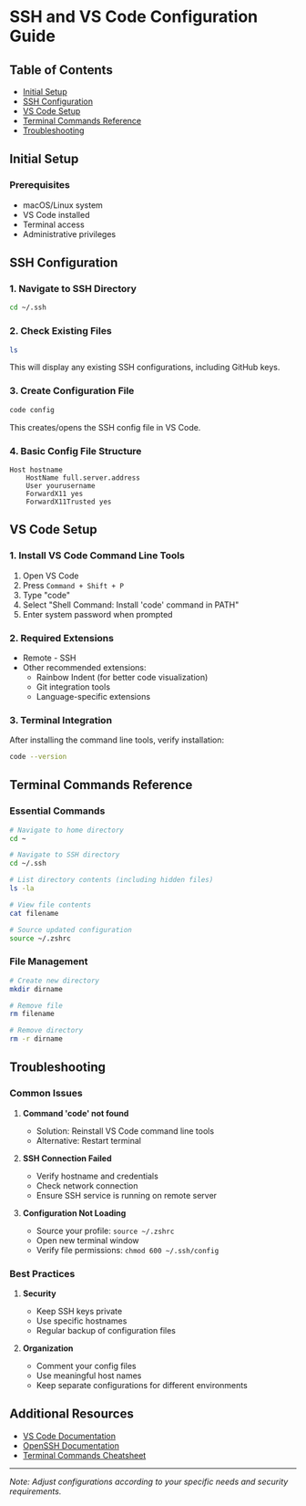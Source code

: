 
# SSH and VS Code Configuration Guide

## Table of Contents
- [Initial Setup](#initial-setup)
- [SSH Configuration](#ssh-configuration)
- [VS Code Setup](#vs-code-setup)
- [Terminal Commands Reference](#terminal-commands-reference)
- [Troubleshooting](#troubleshooting)

## Initial Setup

### Prerequisites
- macOS/Linux system
- VS Code installed
- Terminal access
- Administrative privileges

## SSH Configuration

### 1. Navigate to SSH Directory
```bash
cd ~/.ssh
```

### 2. Check Existing Files
```bash
ls
```
This will display any existing SSH configurations, including GitHub keys.

### 3. Create Configuration File
```bash
code config
```
This creates/opens the SSH config file in VS Code.

### 4. Basic Config File Structure
```
Host hostname
    HostName full.server.address
    User yourusername
    ForwardX11 yes
    ForwardX11Trusted yes
```

## VS Code Setup

### 1. Install VS Code Command Line Tools
1. Open VS Code
2. Press `Command + Shift + P`
3. Type "code"
4. Select "Shell Command: Install 'code' command in PATH"
5. Enter system password when prompted

### 2. Required Extensions
- Remote - SSH
- Other recommended extensions:
  - Rainbow Indent (for better code visualization)
  - Git integration tools
  - Language-specific extensions

### 3. Terminal Integration
After installing the command line tools, verify installation:
```bash
code --version
```

## Terminal Commands Reference

### Essential Commands
```bash
# Navigate to home directory
cd ~

# Navigate to SSH directory
cd ~/.ssh

# List directory contents (including hidden files)
ls -la

# View file contents
cat filename

# Source updated configuration
source ~/.zshrc
```

### File Management
```bash
# Create new directory
mkdir dirname

# Remove file
rm filename

# Remove directory
rm -r dirname
```

## Troubleshooting

### Common Issues

1. **Command 'code' not found**
   - Solution: Reinstall VS Code command line tools
   - Alternative: Restart terminal

2. **SSH Connection Failed**
   - Verify hostname and credentials
   - Check network connection
   - Ensure SSH service is running on remote server

3. **Configuration Not Loading**
   - Source your profile: `source ~/.zshrc`
   - Open new terminal window
   - Verify file permissions: `chmod 600 ~/.ssh/config`

### Best Practices

1. **Security**
   - Keep SSH keys private
   - Use specific hostnames
   - Regular backup of configuration files

2. **Organization**
   - Comment your config files
   - Use meaningful host names
   - Keep separate configurations for different environments

## Additional Resources

- [VS Code Documentation](https://code.visualstudio.com/docs)
- [OpenSSH Documentation](https://www.openssh.com/manual.html)
- [Terminal Commands Cheatsheet](https://github.com/0nn0/terminal-mac-cheatsheet)

---

*Note: Adjust configurations according to your specific needs and security requirements.*
